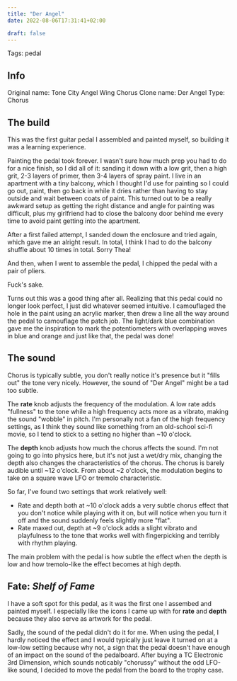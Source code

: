 ```yaml
---
title: "Der Angel"
date: 2022-08-06T17:31:41+02:00

draft: false
---
```


Tags: pedal

## Info

Original name: Tone City Angel Wing Chorus
Clone name: Der Angel
Type: Chorus

## The build

This was the first guitar pedal I assembled and painted myself, so building it was a learning experience.

Painting the pedal took forever. I wasn't sure how much prep you had to do for a nice finish, so I did all of it: sanding it down with a low grit, then a high grit, 2-3 layers of primer, then 3-4 layers of spray paint. I live in an apartment with a tiny balcony, which I thought I'd use for painting so I could go out, paint, then go back in while it dries rather than having to stay outside and wait between coats of paint. This turned out to be a really awkward setup as getting the right distance and angle for painting was difficult, plus my girlfriend had to close the balcony door behind me every time to avoid paint getting into the apartment.

After a first failed attempt, I sanded down the enclosure and tried again, which gave me an alright result. In total, I think I had to do the balcony shuffle about 10 times in total. Sorry Thea!

And then, when I went to assemble the pedal, I chipped the pedal with a pair of pliers.

Fuck's sake.

Turns out this was a good thing after all. Realizing that this pedal could no longer look perfect, I just did whatever seemed intuitive. I camouflaged the hole in the paint using an acrylic marker, then drew a line all the way around the pedal to camouflage the patch job. The light/dark blue combination gave me the inspiration to mark the potentiometers with overlapping waves in blue and orange and just like that, the pedal was done!

## The sound

Chorus is typically subtle, you don't really notice it's presence but it "fills out" the tone very nicely. However, the sound of "Der Angel" might be a tad too subtle.

The **rate** knob adjusts the frequency of the modulation. A low rate adds "fullness" to the tone while a high frequency acts more as a vibrato, making the sound "wobble" in pitch. I'm personally not a fan of the high frequency settings, as I think they sound like something from an old-school sci-fi movie, so I tend to stick to a setting no higher than ~10 o'clock.

The **depth** knob adjusts how much the chorus affects the sound. I'm not going to go into physics here, but it's not just a wet/dry mix, changing the depth also changes the characteristics of the chorus. The chorus is barely audible until ~12 o'clock. From about ~2 o'clock, the modulation begins to take on a square wave LFO or tremolo characteristic.

So far, I've found two settings that work relatively well:

- Rate and depth both at ~10 o'clock adds a very subtle chorus effect that you don't notice while playing with it on, but will notice when you turn it off and the sound suddenly feels slightly more "flat".
- Rate maxed out, depth at ~9 o'clock adds a slight vibrato and playfulness to the tone that works well with fingerpicking and terribly with rhythm playing.

The main problem with the pedal is how subtle the effect when the depth is low and how tremolo-like the effect becomes at high depth.

## Fate: _Shelf of Fame_

I have a soft spot for this pedal, as it was the first one I assembed and painted myself. I especially like the icons I came up with for **rate** and **depth** because they also serve as artwork for the pedal.

Sadly, the sound of the pedal didn't do it for me. When using the pedal, I hardly noticed the effect and I would typically just leave it turned on at a low-low setting because why not, a sign that the pedal doesn't have enough of an impact on the sound of the pedalboard. After buying a TC Electronic 3rd Dimension, which sounds noticably "chorussy" without the odd LFO-like sound, I decided to move the pedal from the board to the trophy case.
